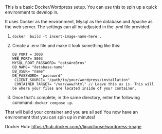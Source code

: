 This is a basic Docker/Wordpress setup. You can use this to spin up a quick environment to develop in.

It uses Docker as the environment, Mysql as the database and Apache as the web server. The settings can all be adjusted in the .yml file provided.

1. `docker  build -t insert-image-name-here . ` 
2. Create a .env file and make it look something like this:

    `DB_PORT = 3000` <br />
    `WEB_PORT= 8003` <br />
    `MYSQL_ROOT_PASSWORD= "catsAreBros"` <br />
    `DB_NAME= "database-name"`<br />
    `DB_USER= "name"` <br />
    `DB_PASSWORD= "password"` <br />
   ` CLIENT_SOURCE= "/path/to/your/wordpress/installation"` <br />
   ` CONTAINER_TARGET= "/var/www/html" // Leave this as is. This will be where your files are located inside of your container.` <br />

3. Once that's complete, in the same directory, enter the following command: `docker compose up`.

That will build your container and you are all set! You now have an environment that you can spin up in minutes!

Docker Hub: https://hub.docker.com/r/liquidloose/wordpress-image

